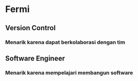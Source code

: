 # Fermi
## Version Control
### Menarik karena dapat berkolaborasi dengan tim

## Software Engineer
### Menarik karena mempelajari membangun software